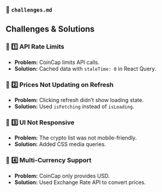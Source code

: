 ### 📄 **`challenges.md`** 

## **Challenges & Solutions**

### **🚨 1️⃣ API Rate Limits**
- **Problem:** CoinCap limits API calls.
- **Solution:** Cached data with `staleTime: 0` in React Query.

### 🚨 **2️⃣ Prices Not Updating on Refresh**
- **Problem:** Clicking refresh didn’t show loading state.
- **Solution:** Used `isFetching` instead of `isLoading`.

### 🚨 **3️⃣ UI Not Responsive**
- **Problem:** The crypto list was not mobile-friendly.
- **Solution:** Added CSS media queries.

### 🚨 **4️⃣ Multi-Currency Support**
- **Problem:** CoinCap only provides USD.
- **Solution:** Used Exchange Rate API to convert prices.
